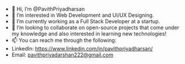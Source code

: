 - 👋 Hi, I’m @PavithPriyadharsan
- 👀 I’m interested in Web Development and UI/UX Designing.
- 🌱 I’m currently working as a Full Stack Developer at a startup.
- 💞️ I’m looking to collaborate on open-source projects that come under my knowledge and also interested in learning new technologies!
- 📫 You can reach me through the following:
-  LinkedIn: https://www.linkedin.com/in/pavithpriyadharsan/
-  Email: pavithpriyadarshan222@gmail.com

<!---
PavithPriyadharsan/PavithPriyadharsan is a ✨ special ✨ repository because its `README.md` (this file) appears on your GitHub profile.
You can click the Preview link to take a look at your changes.
--->
